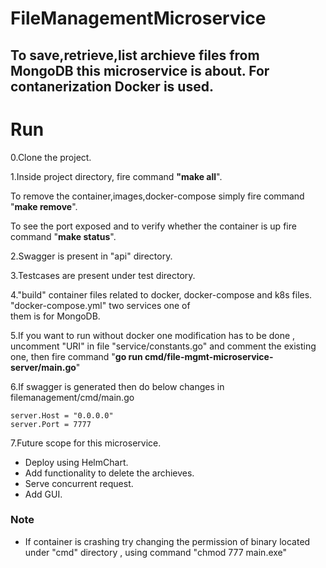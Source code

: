 # FileManagementMicroservice
## To save,retrieve,list archieve files from MongoDB this microservice is about. For contanerization Docker is used.
 
# Run 

0.Clone the project.

1.Inside project directory, fire command **"make all**".

  To remove the container,images,docker-compose simply fire command "**make remove**".

  To see the port exposed and to verify whether the container is up fire command "**make status**".

2.Swagger is present in "api" directory.

3.Testcases are present under test directory.

4."build" container files related to docker, docker-compose and k8s files. "docker-compose.yml" two services one of  
  them is for MongoDB.

5.If you want to run without docker one modification has to be done , uncomment "URI" in file "service/constants.go" and comment the existing one, then  fire command "**go run cmd/file-mgmt-microservice-server/main.go**"

6.If swagger is generated then do below changes in filemanagement/cmd/main.go
   
   	server.Host = "0.0.0.0"
   	server.Port = 7777

7.Future scope for this microservice.

  - Deploy using HelmChart.
  - Add functionality to delete the archieves.
  - Serve concurrent request.
  - Add GUI.
  

### Note
* If container is crashing try changing the permission of binary located under "cmd" directory , using command "chmod 777 main.exe"
 
